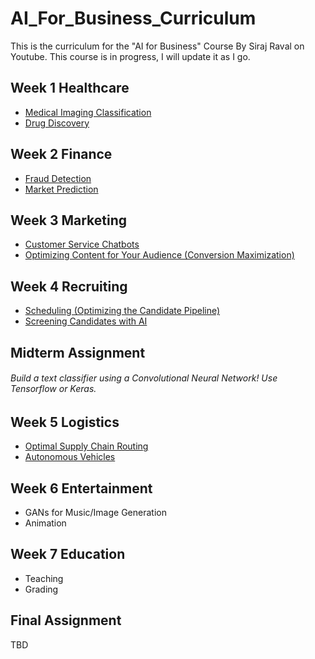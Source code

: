 # AI_For_Business_Curriculum
This is the curriculum for the "AI for Business" Course By Siraj Raval on Youtube. This course is in progress, I will update it as I go. 

## Week 1 Healthcare 
- [Medical Imaging Classification](https://youtu.be/DCcmFXXAHf4)
- [Drug Discovery](https://youtu.be/hY9Bc3mtphs)

## Week 2 Finance
- [Fraud Detection](https://youtu.be/UNgdIkuVC6g) 
- [Market Prediction](https://www.youtube.com/edit?o=U&video_id=7vunJlqLZok) 

## Week 3 Marketing
- [Customer Service Chatbots](https://www.youtube.com/watch?v=PXJtFc8DjsE&t=1s)
- [Optimizing Content for Your Audience (Conversion Maximization)](https://www.youtube.com/watch?v=FYMjXD3G__Y)

## Week 4 Recruiting
- [Scheduling (Optimizing the Candidate Pipeline)](https://youtu.be/nvLJq4GnCg4)
- [Screening Candidates with AI](https://youtu.be/p3SKx5C04qg)

## Midterm Assignment

###### Build a text classifier using a Convolutional Neural Network! Use Tensorflow or Keras. 

## Week 5 Logistics
- [Optimal Supply Chain Routing](https://youtu.be/vwor9Fva1V4)
- [Autonomous Vehicles](https://youtu.be/yt015gM-ync)

## Week 6 Entertainment
- GANs for Music/Image Generation 
- Animation 

## Week 7 Education
- Teaching
- Grading 

## Final Assignment
TBD

